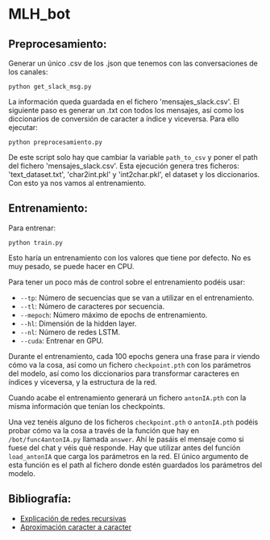# MLH_bot

## Preprocesamiento:
Generar un único .csv de los .json que tenemos con las conversaciones de los canales:
```
python get_slack_msg.py
```
La información queda guardada en el fichero 'mensajes_slack.csv'.
El siguiente paso es generar un .txt con todos los mensajes, así como los diccionarios
de conversión de caracter a índice y viceversa. Para ello ejecutar:
```
python preprocesamiento.py
```
De este script solo hay que cambiar la variable ```path_to_csv``` y poner el path del 
fichero 'mensajes_slack.csv'.
Esta ejecución genera tres ficheros: 'text_dataset.txt', 'char2int.pkl' y 'int2char.pkl',
el dataset y los diccionarios.
Con esto ya nos vamos al entrenamiento.

## Entrenamiento:
Para entrenar:
```
python train.py
```
Esto haría un entrenamiento con los valores que tiene por defecto. No es muy pesado, se 
puede hacer en CPU.

Para tener un poco más de control sobre el entrenamiento podéis usar:
- `--tp`: Número de secuencias que se van a utilizar en el entrenamiento.
- `--tl`: Número de caracteres por secuencia.
- `--mepoch`: Número máximo de epochs de entrenamiento.
- `--hl`: Dimensión de la hidden layer.
- `--nl`: Número de redes LSTM.
- `--cuda`: Entrenar en GPU.

Durante el entrenamiento, cada 100 epochs genera una frase para ir viendo cómo va la cosa, así como
un fichero `checkpoint.pth` con los parámetros del modelo, así como los diccionarios para transformar
caracteres en índices y viceversa, y la estructura de la red.

Cuando acabe el entrenamiento generará un fichero `antonIA.pth` con la misma información que tenían
los checkpoints.

Una vez tenéis alguno de los ficheros `checkpoint.pth` o `antonIA.pth` podéis probar cómo va la cosa a 
través de la función que hay en `/bot/func4antonIA.py` llamada `answer`. Ahí le pasáis el mensaje como
si fuese del chat y véis qué responde. Hay que utilizar antes del función `load_antonIA` que carga los
parámetros en la red. El único argumento de esta función es el path al fichero donde estén guardados los
parámetros del modelo.

## Bibliografía:
- [Explicación de redes recursivas](http://colah.github.io/posts/2015-08-Understanding-LSTMs/)
- [Aproximación caracter a caracter](http://karpathy.github.io/2015/05/21/rnn-effectiveness/)
